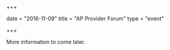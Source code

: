 +++

date = "2016-11-09"
title = "AP Provider Forum"
type = "event"

+++

More information to come later.
